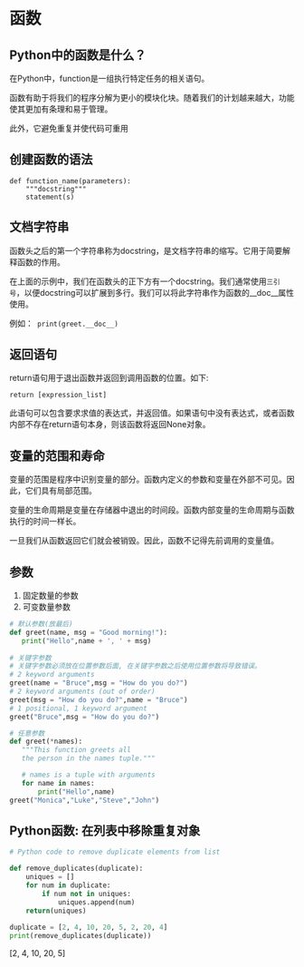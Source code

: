 # 函数

## Python中的函数是什么？
在Python中，function是一组执行特定任务的相关语句。

函数有助于将我们的程序分解为更小的模块化块。随着我们的计划越来越大，功能使其更加有条理和易于管理。

此外，它避免重复并使代码可重用

## 创建函数的语法
```
def function_name(parameters):
	"""docstring"""
	statement(s)    
```

## 文档字符串
函数头之后的第一个字符串称为docstring，是文档字符串的缩写。它用于简要解释函数的作用。

在上面的示例中，我们在函数头的正下方有一个docstring。我们通常使用`三引号`，以便docstring可以扩展到多行。我们可以将此字符串作为函数的__doc__属性使用。

例如：` print(greet.__doc__)`

## 返回语句
return语句用于退出函数并返回到调用函数的位置。如下:
```
return [expression_list]
```
此语句可以包含要求求值的表达式，并返回值。如果语句中没有表达式，或者函数内部不存在return语句本身，则该函数将返回None对象。

## 变量的范围和寿命
变量的范围是程序中识别变量的部分。函数内定义的参数和变量在外部不可见。因此，它们具有局部范围。

变量的生命周期是变量在存储器中退出的时间段。函数内部变量的生命周期与函数执行的时间一样长。

一旦我们从函数返回它们就会被销毁。因此，函数不记得先前调用的变量值。

## 参数
1. 固定数量的参数  
2. 可变数量参数
```python
# 默认参数(放最后)
def greet(name, msg = "Good morning!"):
   print("Hello",name + ', ' + msg)
   
# 关键字参数
# 关键字参数必须放在位置参数后面, 在关键字参数之后使用位置参数将导致错误。
# 2 keyword arguments
greet(name = "Bruce",msg = "How do you do?")
# 2 keyword arguments (out of order)
greet(msg = "How do you do?",name = "Bruce") 
# 1 positional, 1 keyword argument
greet("Bruce",msg = "How do you do?") 

# 任意参数
def greet(*names):
   """This function greets all
   the person in the names tuple."""

   # names is a tuple with arguments
   for name in names:
       print("Hello",name)
greet("Monica","Luke","Steve","John")
```

## Python函数: 在列表中移除重复对象
```python
# Python code to remove duplicate elements from list

def remove_duplicates(duplicate): 
    uniques = [] 
    for num in duplicate: 
        if num not in uniques: 
            uniques.append(num) 
    return(uniques)
      
duplicate = [2, 4, 10, 20, 5, 2, 20, 4] 
print(remove_duplicates(duplicate)) 
```
[2, 4, 10, 20, 5]
